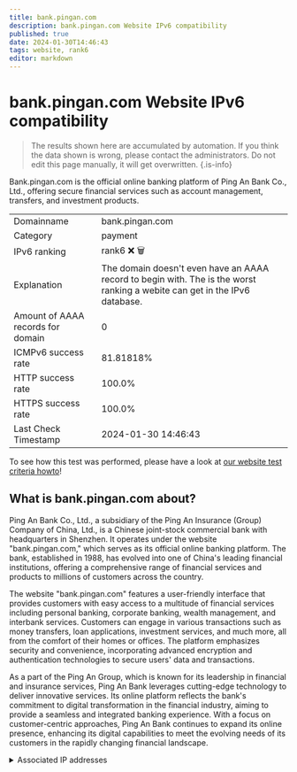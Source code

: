 ```yaml
---
title: bank.pingan.com
description: bank.pingan.com Website IPv6 compatibility
published: true
date: 2024-01-30T14:46:43
tags: website, rank6
editor: markdown
---
```


# bank.pingan.com Website IPv6 compatibility

> The results shown here are accumulated by automation. If you think the data shown is wrong, please contact the administrators. 
> Do not edit this page manually, it will get overwritten.
{.is-info}

Bank.pingan.com is the official online banking platform of Ping An Bank Co., Ltd., offering secure financial services such as account management, transfers, and investment products.


|   |   |
| - | - |
| Domainname | bank.pingan.com
| Category | payment |
| IPv6 ranking | rank6 :x: :wastebasket: |
| Explanation | The domain doesn't even have an AAAA record to begin with. The is the worst ranking a webite can get in the IPv6 database. |
| Amount of AAAA records for domain | 0 |
| ICMPv6 success rate | 81.81818%|
| HTTP success rate | 100.0% |
| HTTPS success rate | 100.0% |
| Last Check Timestamp | 2024-01-30 14:46:43 |

To see how this test was performed, please have a look at [our website test criteria howto](/howto/testcriteria/website)!


## What is bank.pingan.com about?
Ping An Bank Co., Ltd., a subsidiary of the Ping An Insurance (Group) Company of China, Ltd., is a Chinese joint-stock commercial bank with headquarters in Shenzhen. It operates under the website "bank.pingan.com," which serves as its official online banking platform. The bank, established in 1988, has evolved into one of China's leading financial institutions, offering a comprehensive range of financial services and products to millions of customers across the country.

The website "bank.pingan.com" features a user-friendly interface that provides customers with easy access to a multitude of financial services including personal banking, corporate banking, wealth management, and interbank services. Customers can engage in various transactions such as money transfers, loan applications, investment services, and much more, all from the comfort of their homes or offices. The platform emphasizes security and convenience, incorporating advanced encryption and authentication technologies to secure users' data and transactions.

As a part of the Ping An Group, which is known for its leadership in financial and insurance services, Ping An Bank leverages cutting-edge technology to deliver innovative services. Its online platform reflects the bank's commitment to digital transformation in the financial industry, aiming to provide a seamless and integrated banking experience. With a focus on customer-centric approaches, Ping An Bank continues to expand its online presence, enhancing its digital capabilities to meet the evolving needs of its customers in the rapidly changing financial landscape.



<details>
<summary>Associated IP addresses</summary>

2408:8752:600:9:8000:0:b00:100

2408:8752:700:3:8000:0:b00:100

2409:8c44:2:ff16:8000:0:b00:100

2409:8c44:b00:ff07:8000:0:b00:86

2409:8c44:b00:ff08:8000:0:b00:100

2409:8c44:6100:200:8000:0:b00:11

2409:8c4c:c00:337:8000:0:b00:86

2409:8c4c:e00:210:8000::100

2409:8c50:a00:2083:8000:0:b00:16

2409:8c50:a00:2151::b00:100

240e:c2:1800:35:8000:0:b00:100

</details>

